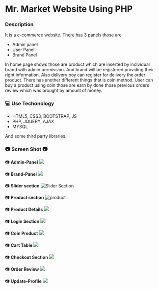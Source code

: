 # Mr. Market Website Using PHP
### Description
It is a e-commerce website.
There has 3 panels those are  
* Admin panel
* User Panel 
* Brand Panel

In home page shows those are product which are inserted by individual brand with admin permission. And brand will be registered providing their right information. Also delivery boy can register for delivery the order product. There has another different things that is coin method. User can buy a product using coin those are earn by done those previous orders review which was brought by amount of money.

### :computer: Use Techonology
* HTML5, CSS3, BOOTSTRAP, JS
* PHP, JQUERY, AJAX
* MYSQL

And some third party libraries.

### :camera: Screen Shot :camera:

:camera: **Admin-Panel**
![](ss/admin.png)

:camera: **Brand-Panel**
![](ss/brand.png)

:camera: **Slider section** 
![Slider Section](ss/slider.png) 

:camera: **Product section** ![product](ss/product.png)

:camera: **Product Details**
![](ss/details.png)


:camera: **Login Section**
![](ss/login.png)

:camera: **Coin Product**
![](ss/coin_product.png)

:camera: **Cart Table**
![](ss/cart-page.png)

:camera: **Checkout Section**
![](ss/chekout.png)

:camera: **Order Review**
![](ss/review+order.png)

:camera: **Update-Profile**
![](ss/update-profile.png)
